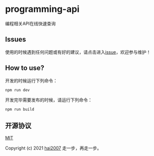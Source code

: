 # programming-api
编程相关API在线快速查询

## Issues
使用的时候遇到任何问题或有好的建议，请点击进入[issue](https://github.com/hai2007/programming-api/issues)，欢迎参与维护！

## How to use?

开发的时候运行下列命令：

```
npm run dev
```

开发完毕需要发布的时候，请运行下列命令：

```
npm run build
```

开源协议
---------------------------------------
[MIT](https://github.com/hai2007/programming-api/blob/master/LICENSE)

Copyright (c) 2021 [hai2007](https://hai2007.gitee.io/sweethome/) 走一步，再走一步。

